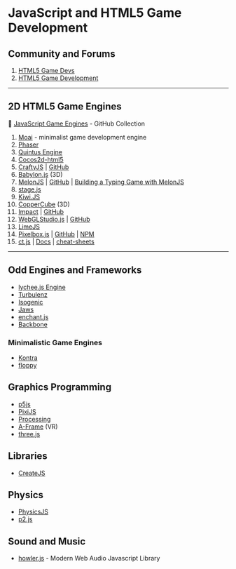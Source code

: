 # JavaScript and HTML5 Game Development

## Community and Forums

1. [HTML5 Game Devs](http://www.html5gamedevs.com/)
2. [HTML5 Game Development](https://html5gamedevelopment.com/)

***

## 2D HTML5 Game Engines

:link: [JavaScript Game Engines](https://github.com/collections/javascript-game-engines) - GitHub Collection

1. [Moai](https://moaiwebsite.github.io/) - minimalist game development engine
2. [Phaser](phaser-game-development.md)
3. [Quintus Engine](https://github.com/cykod/Quintus)
4. [Cocos2d-html5](https://github.com/cocos2d/cocos2d-html5)
5. [CraftyJS](http://craftyjs.com/) | [GitHub](https://github.com/craftyjs/Crafty)
6. [Babylon.js](https://www.babylonjs.com/) (3D)
7. [MelonJS](http://www.melonjs.org/) | [GitHub](https://github.com/melonjs/melonJS) | [Building a Typing Game with MelonJS](https://blog.bitsrc.io/writing-a-typing-game-with-melonjs-ef0dd42f37bf)
8. [stage.js](http://piqnt.com/stage.js/)
9. [Kiwi.JS](http://www.kiwijs.org/)
10. [CopperCube](https://www.ambiera.com/coppercube/) (3D)
11. [Impact](https://impactjs.com/) | [GitHub](https://github.com/phoboslab/impact)
12. [WebGLStudio.js](https://webglstudio.org/) | [GitHub](https://github.com/jagenjo/webglstudio.js/)
13. [LimeJS](http://www.limejs.com/)
14. [Pixelbox.js](https://pixwlk.itch.io/pixelbox) | [GitHub](https://github.com/cstoquer/pixelbox) | [NPM](https://www.npmjs.com/package/pixelbox)
15. [ct.js](https://ctjs.rocks/) | [Docs](https://docs.ctjs.rocks/) | [cheat-sheets](https://comigo.itch.io/ct-cheat-sheet)

***

## Odd Engines and Frameworks

+ [lychee.js Engine](https://lychee.js.org/index.html)
+ [Turbulenz](http://biz.turbulenz.com/)
+ [Isogenic](https://github.com/Irrelon/ige)
+ [Jaws](https://github.com/ippa/jaws)
+ [enchant.js](https://github.com/wise9/enchant.js)
+ [Backbone](https://github.com/martindrapeau/backbone-game-engine)

### Minimalistic Game Engines

+ [Kontra](https://straker.github.io/kontra/)
+ [floppy](https://github.com/lpagg/floppy)

## Graphics Programming

+ [p5js](development-docs/game-development/game-rendering-frameworks/p5js.md)
+ [PixiJS](development-docs/game-development/game-rendering-frameworks/pixijs.md)
+ [Processing](https://processing.org/)
+ [A-Frame](https://aframe.io/) (VR)
+ [three.js](https://threejs.org/)

## Libraries

+ [CreateJS](https://createjs.com/)

## Physics

+ [PhysicsJS](http://wellcaffeinated.net/PhysicsJS/)
+ [p2.js](https://github.com/schteppe/p2.js/)

## Sound and Music

+ [howler.js](https://goldfirestudios.com/howler-js-modern-web-audio-javascript-library) - Modern Web Audio Javascript Library

